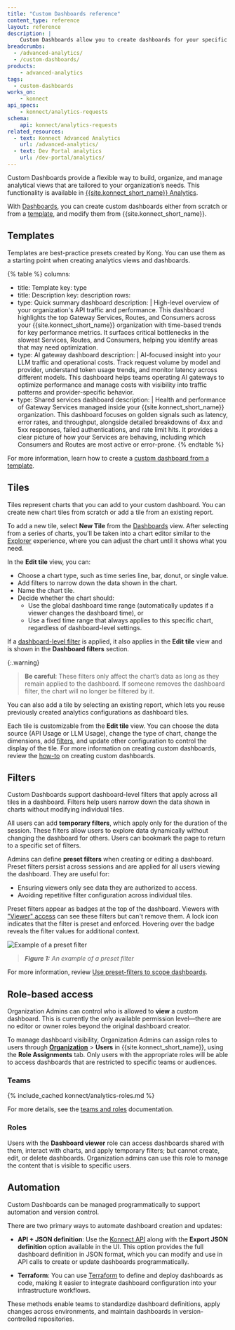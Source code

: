 ```yaml
---
title: "Custom Dashboards reference"
content_type: reference
layout: reference
description: |
    Custom Dashboards allow you to create dashboards for your specific use cases.
breadcrumbs:
  - /advanced-analytics/
  - /custom-dashboards/
products:
    - advanced-analytics
tags:
  - custom-dashboards
works_on:
    - konnect
api_specs:
    - konnect/analytics-requests
schema:
    api: konnect/analytics-requests
related_resources:
  - text: Konnect Advanced Analytics
    url: /advanced-analytics/
  - text: Dev Portal analytics
    url: /dev-portal/analytics/
---
```


Custom Dashboards provide a flexible way to build, organize, and manage analytical views that are tailored to your organization’s needs. This functionality is available in [{{site.konnect_short_name}} Analytics](https://cloud.konghq.com/us/analytics/summary).

With [Dashboards](https://cloud.konghq.com/us/analytics/dashboards), you can create custom dashboards either from scratch or from a [template](#templates), and modify them from {{site.konnect_short_name}}.

## Templates

Templates are best-practice presets created by Kong. You can use them as a starting point when creating analytics views and dashboards.


{% table %}
columns:
  - title: Template
    key: type
  - title: Description
    key: description
rows:
  - type: Quick summary dashboard
    description: | 
      High-level overview of your organization's API traffic and performance. 
      This dashboard highlights the top Gateway Services, Routes, and Consumers across your {{site.konnect_short_name}} organization with time-based trends for key performance metrics. 
      It surfaces critical bottlenecks in the slowest Services, Routes, and Consumers, helping you identify areas that may need optimization.
  - type: AI gateway dashboard
    description: |
      AI-focused insight into your LLM traffic and operational costs. 
      Track request volume by model and provider, understand token usage trends, and monitor latency across different models. 
      This dashboard helps teams operating AI gateways to optimize performance and manage costs with visibility into traffic patterns and provider-specific behavior.
  - type: Shared services dashboard
    description: |
      Health and performance of Gateway Services managed inside your {{site.konnect_short_name}} organization. 
      This dashboard focuses on golden signals such as latency, error rates, and throughput, alongside detailed breakdowns of 4xx and 5xx responses, failed authentications, and rate limit hits. 
      It provides a clear picture of how your Services are behaving, including which Consumers and Routes are most active or error-prone.
{% endtable %}

For more information, learn how to create a [custom dashboard from a template](/how-to/create-custom-dashboards/).

## Tiles

Tiles represent charts that you can add to your custom dashboard. You can create new chart tiles from scratch or add a tile from an existing report.

To add a new tile, select **New Tile** from the [Dashboards](https://cloud.konghq.com/us/analytics/dashboards/) view. After selecting from a series of charts, you'll be taken into a chart editor similar to the [Explorer](/advanced-analytics/explorer/) experience, where you can adjust the chart until it shows what you need.

In the **Edit tile** view, you can:

* Choose a chart type, such as time series line, bar, donut, or single value.
* Add filters to narrow down the data shown in the chart.
* Name the chart tile.
* Decide whether the chart should:
  * Use the global dashboard time range (automatically updates if a viewer changes the dashboard time), or
  * Use a fixed time range that always applies to this specific chart, regardless of dashboard-level settings.

If a [dashboard-level filter](#filters) is applied, it also applies in the **Edit tile** view and is shown in the **Dashboard filters** section. 

{:.warning}
> **Be careful**: These filters only affect the chart’s data as long as they remain applied to the dashboard. If someone removes the dashboard filter, the chart will no longer be filtered by it.

You can also add a tile by selecting an existing report, which lets you reuse previously created analytics configurations as dashboard tiles.

Each tile is customizable from the **Edit tile** view. You can choose the data source (API Usage or LLM Usage), change the type of chart, change the dimensions, add [filters](#filters), and update other configuration to control the display of the tile. For more information on creating custom dashboards, review the [how-to](/how-to/create-custom-dashboards/) on creating custom dashboards.


## Filters

Custom Dashboards support dashboard-level filters that apply across all tiles in a dashboard. Filters help users narrow down the data shown in charts without modifying individual tiles.

All users can add **temporary filters**, which apply only for the duration of the session. These filters allow users to explore data dynamically without changing the dashboard for others.  Users can bookmark the page to return to a specific set of filters.

Admins can define **preset filters** when creating or editing a dashboard. Preset filters persist across sessions and are applied for all users viewing the dashboard. They are useful for:

* Ensuring viewers only see data they are authorized to access.
* Avoiding repetitive filter configuration across individual tiles.

Preset filters appear as badges at the top of the dashboard. Viewers with ["Viewer" access](#role-based-access) can see these filters but can't remove them. A lock icon indicates that the filter is preset and enforced. Hovering over the badge reveals the filter values for additional context.

![Example of a preset filter](/assets/images/analytics/admin.png)
>_**Figure 1:** An example of a preset filter_

For more information, review [Use preset-filters to scope dashboards](/how-to/use-preset-filters-scope-dashboards/).

## Role-based access

Organization Admins can control who is allowed to **view** a custom dashboard. This is currently the only available permission level—there are no editor or owner roles beyond the original dashboard creator.

To manage dashboard visibility, Organization Admins can assign roles to users through [**Organization**](https://cloud.konghq.com/organization/) > **Users** in {{site.konnect_short_name}}, using the **Role Assignments** tab. Only users with the appropriate roles will be able to access dashboards that are restricted to specific teams or audiences.

### Teams

{% include_cached konnect/analytics-roles.md %}

For more details, see the [teams and roles](/konnect-platform/teams-and-roles/) documentation.

### Roles

Users with the **Dashboard viewer** role can access dashboards shared with them, interact with charts, and apply temporary filters; but cannot create, edit, or delete dashboards.  Organization admins can use this role to manage the content that is visible to specific users.


## Automation

Custom Dashboards can be managed programmatically to support automation and version control.

There are two primary ways to automate dashboard creation and updates:

* **API + JSON definition**: Use the [Konnect API](/api/konnect/analytics-requests/) along with the **Export JSON definition** option available in the UI. This option provides the full dashboard definition in JSON format, which you can modify and use in API calls to create or update dashboards programmatically.

* **Terraform**: You can use [Terraform](/terraform/) to define and deploy dashboards as code, making it easier to integrate dashboard configuration into your infrastructure workflows.

These methods enable teams to standardize dashboard definitions, apply changes across environments, and maintain dashboards in version-controlled repositories.

